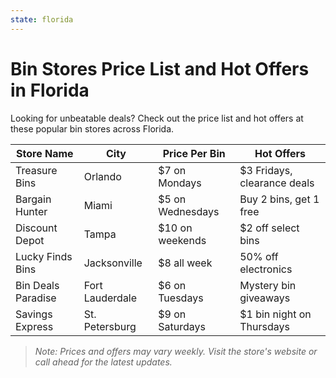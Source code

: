 ```yaml
---
state: florida
---
```


# Bin Stores Price List and Hot Offers in Florida

Looking for unbeatable deals? Check out the price list and hot offers at these popular bin stores across Florida.

| Store Name         | City            | Price Per Bin    | Hot Offers                  |
| ------------------ | --------------- | ---------------- | --------------------------- |
| Treasure Bins      | Orlando         | $7 on Mondays    | $3 Fridays, clearance deals |
| Bargain Hunter     | Miami           | $5 on Wednesdays | Buy 2 bins, get 1 free      |
| Discount Depot     | Tampa           | $10 on weekends  | $2 off select bins          |
| Lucky Finds Bins   | Jacksonville    | $8 all week      | 50% off electronics         |
| Bin Deals Paradise | Fort Lauderdale | $6 on Tuesdays   | Mystery bin giveaways       |
| Savings Express    | St. Petersburg  | $9 on Saturdays  | $1 bin night on Thursdays   |

> *Note: Prices and offers may vary weekly. Visit the store's website or call ahead for the latest updates.*
